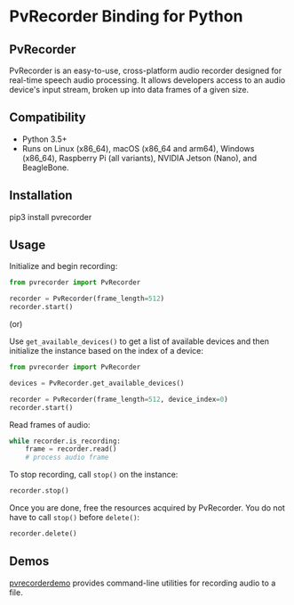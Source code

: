 # PvRecorder Binding for Python

## PvRecorder

PvRecorder is an easy-to-use, cross-platform audio recorder designed for real-time speech audio processing. It allows developers access to an audio device's input stream, broken up into data frames of a given size.

## Compatibility

- Python 3.5+
- Runs on Linux (x86_64), macOS (x86_64 and arm64), Windows (x86_64), Raspberry Pi (all variants), NVIDIA Jetson (Nano), and BeagleBone.

## Installation

pip3 install pvrecorder

## Usage

Initialize and begin recording:

```python
from pvrecorder import PvRecorder

recorder = PvRecorder(frame_length=512)
recorder.start()
```

(or)

Use `get_available_devices()` to get a list of available devices and then initialize the instance based on the index of a device:

```python
from pvrecorder import PvRecorder

devices = PvRecorder.get_available_devices()

recorder = PvRecorder(frame_length=512, device_index=0)
recorder.start()
```

Read frames of audio:

```python
while recorder.is_recording:
    frame = recorder.read()
    # process audio frame
```

To stop recording, call `stop()` on the instance:

```python
recorder.stop()
```

Once you are done, free the resources acquired by PvRecorder. You do not have to call `stop()` before `delete()`:

```python
recorder.delete()
```

## Demos

[pvrecorderdemo](https://pypi.org/project/pvrecorderdemo/) provides command-line utilities for recording audio to a file.
